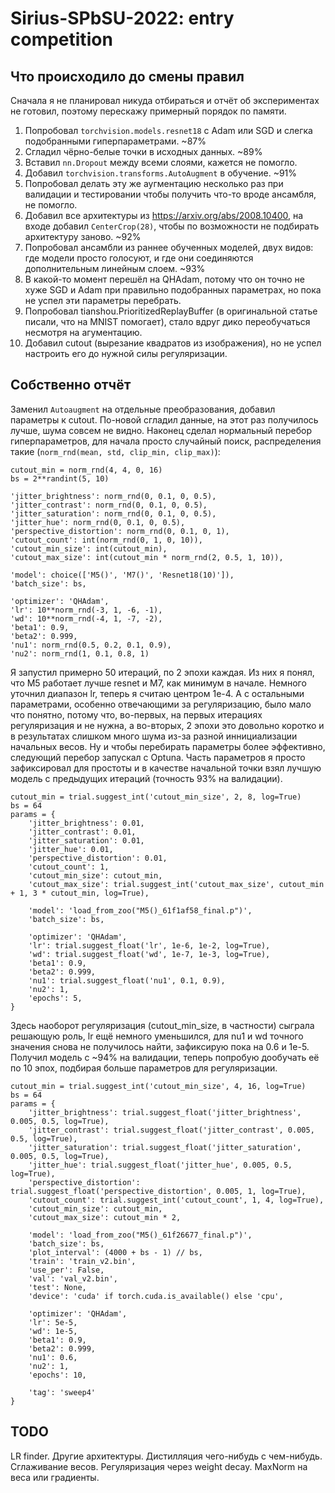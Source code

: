 # Sirius-SPbSU-2022: entry competition
## Что происходило до смены правил
Сначала я не планировал никуда отбираться и отчёт об экспериментах не готовил, поэтому перескажу примерный порядок по памяти.
1. Попробовал `torchvision.models.resnet18` с Adam или SGD и слегка подобранными гиперпараметрами. ~87%
2. Сгладил чёрно-белые точки в исходных данных. ~89%
3. Вставил `nn.Dropout` между всеми слоями, кажется не помогло. 
4. Добавил `torchvision.transforms.AutoAugment` в обучение. ~91%
5. Попробовал делать эту же аугментацию несколько раз при валидации и тестировании чтобы получить что-то вроде ансамбля, не помогло.
6. Добавил все архитектуры из https://arxiv.org/abs/2008.10400, на входе добавил `CenterCrop(28)`, чтобы по возможности не подбирать архитектуру заново. ~92%
7. Попробовал ансамбли из раннее обученных моделей, двух видов: где модели просто голосуют, и где они соединяются дополнительным линейным слоем. ~93%
8. В какой-то момент перешёл на QHAdam, потому что он точно не хуже SGD и Adam при правильно подобранных параметрах, но пока не успел эти параметры перебрать.
9. Попробовал tianshou.PrioritizedReplayBuffer (в оригинальной статье писали, что на MNIST помогает), стало вдруг дико переобучаться несмотря на агументацию.
10. Добавил cutout (вырезание квадратов из изображения), но не успел настроить его до нужной силы регуляризации.
## Собственно отчёт
Заменил `Autoaugment` на отдельные преобразования, добавил параметры к cutout.
По-новой сгладил данные, на этот раз получилось лучше, шума совсем не видно.
Наконец сделал нормальный перебор гиперпараметров, для начала просто случайный поиск, распределения такие (`norm_rnd(mean, std, clip_min, clip_max)`):

    cutout_min = norm_rnd(4, 4, 0, 16)
    bs = 2**randint(5, 10)

    'jitter_brightness': norm_rnd(0, 0.1, 0, 0.5),
    'jitter_contrast': norm_rnd(0, 0.1, 0, 0.5),
    'jitter_saturation': norm_rnd(0, 0.1, 0, 0.5),
    'jitter_hue': norm_rnd(0, 0.1, 0, 0.5),
    'perspective_distortion': norm_rnd(0, 0.1, 0, 1),
    'cutout_count': int(norm_rnd(0, 1, 0, 10)),
    'cutout_min_size': int(cutout_min),
    'cutout_max_size': int(cutout_min * norm_rnd(2, 0.5, 1, 10)),

    'model': choice(['M5()', 'M7()', 'Resnet18(10)']),
    'batch_size': bs,

    'optimizer': 'QHAdam',
    'lr': 10**norm_rnd(-3, 1, -6, -1),
    'wd': 10**norm_rnd(-4, 1, -7, -2),
    'beta1': 0.9,
    'beta2': 0.999,
    'nu1': norm_rnd(0.5, 0.2, 0.1, 0.9),
    'nu2': norm_rnd(1, 0.1, 0.8, 1)

Я запустил примерно 50 итераций, по 2 эпохи каждая. Из них я понял, что M5 работает лучше resnet и M7, как минимум в начале. Немного уточнил диапазон lr, теперь я считаю центром 1e-4. А с остальными параметрами, особенно отвечающими за регуляризацию, было мало что понятно, потому что, во-первых, на первых итерациях регуляризация и не нужна, а во-вторых, 2 эпохи это довольно коротко и в результатах слишком много шума из-за разной иннициализации начальных весов. Ну и чтобы перебирать параметры более эффективно, следующий перебор запускал с Optuna. Часть параметров я просто зафиксировал для простоты и в качестве начальной точки взял лучшую модель с предыдущих итераций (точность 93% на валидации).

    cutout_min = trial.suggest_int('cutout_min_size', 2, 8, log=True)
    bs = 64
    params = {
        'jitter_brightness': 0.01,
        'jitter_contrast': 0.01,
        'jitter_saturation': 0.01,
        'jitter_hue': 0.01,
        'perspective_distortion': 0.01,
        'cutout_count': 1,
        'cutout_min_size': cutout_min,
        'cutout_max_size': trial.suggest_int('cutout_max_size', cutout_min + 1, 3 * cutout_min, log=True),

        'model': 'load_from_zoo("M5()_61f1af58_final.p")',
        'batch_size': bs,

        'optimizer': 'QHAdam',
        'lr': trial.suggest_float('lr', 1e-6, 1e-2, log=True),
        'wd': trial.suggest_float('wd', 1e-7, 1e-3, log=True),
        'beta1': 0.9,
        'beta2': 0.999,
        'nu1': trial.suggest_float('nu1', 0.1, 0.9),
        'nu2': 1,
        'epochs': 5,
    }

Здесь наоборот регуляризация (cutout_min_size, в частности) сыграла решающую роль, lr ещё немного уменьшился, для nu1 и wd точного значения снова не получилось найти, зафиксирую пока на 0.6 и 1e-5. Получил модель с ~94% на валидации, теперь попробую дообучать её по 10 эпох, подбирая больше параметров для регуляризации.

    cutout_min = trial.suggest_int('cutout_min_size', 4, 16, log=True)
    bs = 64
    params = {
        'jitter_brightness': trial.suggest_float('jitter_brightness', 0.005, 0.5, log=True),
        'jitter_contrast': trial.suggest_float('jitter_contrast', 0.005, 0.5, log=True),
        'jitter_saturation': trial.suggest_float('jitter_saturation', 0.005, 0.5, log=True),
        'jitter_hue': trial.suggest_float('jitter_hue', 0.005, 0.5, log=True),
        'perspective_distortion': trial.suggest_float('perspective_distortion', 0.005, 1, log=True),
        'cutout_count': trial.suggest_int('cutout_count', 1, 4, log=True),
        'cutout_min_size': cutout_min,
        'cutout_max_size': cutout_min * 2,

        'model': 'load_from_zoo("M5()_61f26677_final.p")',
        'batch_size': bs,
        'plot_interval': (4000 + bs - 1) // bs,
        'train': 'train_v2.bin',
        'use_per': False,
        'val': 'val_v2.bin',
        'test': None,
        'device': 'cuda' if torch.cuda.is_available() else 'cpu',

        'optimizer': 'QHAdam',
        'lr': 5e-5,
        'wd': 1e-5,
        'beta1': 0.9,
        'beta2': 0.999,
        'nu1': 0.6,
        'nu2': 1,
        'epochs': 10,

        'tag': 'sweep4'
    }
## TODO
LR finder.
Другие архитектуры.
Дистилляция чего-нибудь с чем-нибудь.
Сглаживание весов.
Регуляризация через weight decay.
MaxNorm на веса или градиенты.
